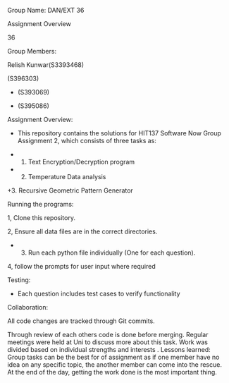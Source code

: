 Group Name: DAN/EXT 36

Assignment Overview

36

Group Members:

Relish Kunwar(S3393468)

 (S396303)

+  (S393069)

+ (S395086)



Assignment Overview:

+ This repository contains the solutions for HIT137 Software Now Group Assignment 2, which consists of three tasks as:

+ 1. Text Encryption/Decryption program

+ 2. Temperature Data analysis

+3. Recursive Geometric Pattern Generator



Running the programs:

1, Clone this repository.

2, Ensure all data files are in the correct directories.

* 3. Run each python file individually (One for each question).

4, follow the prompts for user input where required 



Testing:

+ Each question includes test cases to verify functionality

Collaboration:

All code changes are tracked through Git commits.

  Through review of each others code is done before merging.
  Regular meetings were held at Uni to discuss more about this task.
  Work was divided based on individual strengths and interests .
  Lessons learned:
  Group tasks can be the best for of assignment as if one member have no idea on any specific topic, the another member can come into the rescue. 
  At the end of the day, getting the work done is the most important thing.

